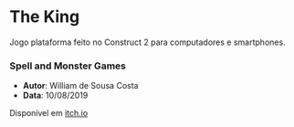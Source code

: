 # The King
Jogo plataforma feito no Construct 2 para computadores e smartphones. 

### **Spell and Monster Games**
- **Autor**: William de Sousa Costa
- **Data**: 10/08/2019

Disponível em [itch.io](https://spell-and-monster-games.itch.io/the-king)
